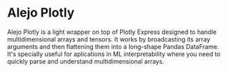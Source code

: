 # Alejo Plotly

Alejo Plotly is a light wrapper on top of Plotly Express designed to handle multidimensional arrays and tensors. It works by broadcasting its array arguments and then flattening them into a long-shape Pandas DataFrame. It's specially useful for aplications in ML interpretability where you need to quickly parse and understand multidimensional arrays.
